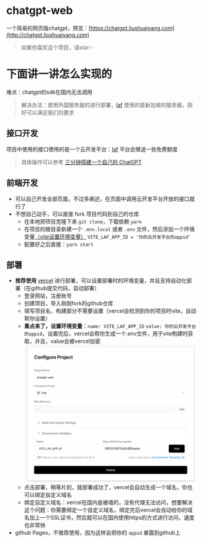 # chatgpt-web
一个简易的网页版chatgpt，预览：[https://chatgpt.liushuaiyang.com](http://chatgpt.liushuaiyang.com)
> 如果你喜欢这个项目，请star✨

# 下面讲一讲怎么实现的
难点：chatgpt的sdk在国内无法调用
> 解决办法：使用外国服务器的进行部署，[laf](https://laf.dev/) 使用的是新加坡的服务器，刚好可以满足我们的要求

## 接口开发
项目中使用的接口使用的是一个云开发平台：[laf](https://laf.dev/) 平台会赠送一些免费额度
> 具体操作可以参考  [三分钟搭建一个自己的 ChatGPT ](https://juejin.cn/post/7209839961439371320)

## 前端开发
- 可以自己开发全部页面，不过多阐述，在页面中调用云开发平台开放的接口就行了
- 不想自己动手，可以直接 fork 项目代码到自己的仓库
   - 在本地把项目克隆下来 `git clone`，下载依赖 `yarn`
   - 在项目的根目录新建一个 `.env.local` 或者 `.env` 文件，然后添加一个环境变量[（vite设置环境变量）](https://cn.vitejs.dev/guide/env-and-mode.html#env-variables-and-modes) `VITE_LAF_APP_ID = '你的云开发平台的appid' `
   - 配置好之后直接：`yarn start`

## 部署
- **推荐使用** [vercel](https://vercel.com/) 进行部署，可以设置部署时的环境变量，并且支持自动化部署（在github提交代码，自动部署）
  - 登录网站，注册账号
  - 创建项目，导入刚刚fork的github仓库
  - 填写项目名、构建部分不需要设置（vercel会检测到你的项目时vite，自动帮你设置）
  - **重点来了，设置环境变量**：`name: VITE_LAF_APP_ID` `value: 你的云开发平台的appid`，设置完后，vercel会帮你生成一个.env文件，用于vite构建时获取，并且，value会被vercel加密
  ![alt env](./docs/img/env.png)
  - 点击部署，稍等片刻，就部署成功了，vercel会自动生成一个域名，你也可以绑定自定义域名
  - 绑定自定义域名：vercel在国内是被墙的，没有代理无法访问，想要解决这个问题：你需要绑定一个自定义域名，绑定完后vercel会自动给你的域名加上一个SSL证书，然后就可以在国内使用https的方式进行访问，速度也非常快
- github Pages，不推荐使用，因为这样会把你的 `appid` 暴露到github上
